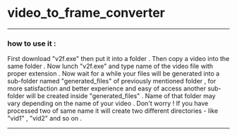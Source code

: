 # video_to_frame_converter


______________________________________________________________________________________________________________________________________

### how to use it :
First download "v2f.exe" then put it into a folder . Then copy a video into the same folder . Now lunch "v2f.exe" and type name of the video file with proper extension . Now wait for a while your files will be generated into a sub-folder named "generated_files" of previously mentioned folder , for more satisfaction and better experience and easy of access another sub-folder will be created inside "generated_files" . Name of that folder may vary depending on the name of your video . Don't worry ! If you have processed two of same name it will create two different directories - like "vid1" , "vid2" and so on .


______________________________________________________________________________________________________________________________________
